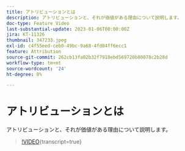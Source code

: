 ```yaml
---
title: アトリビューションとは
description: アトリビューションと、それが価値がある理由について説明します。
doc-type: Feature Video
last-substantial-update: 2023-01-06T00:00:00Z
jira: KT-11326
thumbnail: 347233.jpeg
exl-id: c4f55eed-ceb0-49bc-9a68-4fd04ff6ecc1
feature: Attribution
source-git-commit: 262cb13fa02b32f7918ebd569720b80078c2b28d
workflow-type: tm+mt
source-wordcount: '24'
ht-degree: 8%

---
```


# アトリビューションとは

アトリビューションと、それが価値がある理由について説明します。

>[!VIDEO](https://video.tv.adobe.com/v/3421796/?learn=on&captions=jpn){transcript=true}
